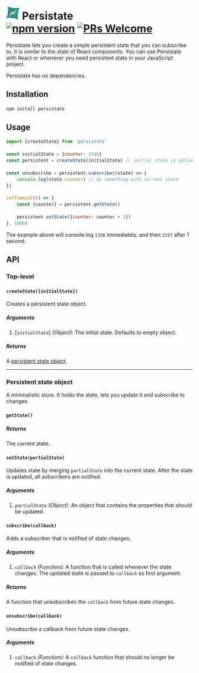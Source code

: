 # <img src="logo/logo.png" /> Persistate<br />[![npm version](https://img.shields.io/npm/v/persistate.svg?style=flat)](https://www.npmjs.com/package/persistate) [![PRs Welcome](https://img.shields.io/badge/PRs-welcome-brightgreen.svg)](#)

Persistate lets you create a simple persistent state that you can subscribe to.
It is similar to the state of React components.
You can use Persistate with React or whenever you need persistent state in your JavaScript project.

Persistate has no dependencies.


## Installation

```sh
npm install persistate
```


## Usage

```js
import {createState} from 'persistate'

const initialState = {counter: 1336}
const persistent = createState(initialState) // initial state is optional (defaults to {})

const unsubscribe = persistent.subscribe((state) => {
    console.log(state.counter) // do something with current state
})

setTimeout(() => {
    const {counter} = persistent.getState()

    persistent.setState({counter: counter + 1})
}, 1000)
```

The example above will console.log `1336` immediately, and then `1337` after 1 second.


## API


### Top-level

#### `createState([initialState])`

Creates a persistent state object.

##### Arguments

1. [`initialState`] _(Object)_: The initial state. Defaults to empty object.

##### Returns

A [persistent state object](#persistent-state-object).


---


### Persistent state object

A minimalistic store. It holds the state, lets you update it and subscribe to changes.


#### `getState()`

##### Returns

The current state.


#### `setState(partialState)`

Updates state by merging `partialState` into the current state. After the state is updated, all subscribers are notified.

##### Arguments

1. `partialState` _(Object)_: An object that contains the properties that should be updated.


#### `subscribe(callback)`

Adds a subscriber that is notified of state changes.

##### Arguments

1. `callback` _(Function)_: A function that is called whenever the state changes. The updated state is passed to `callback` as first argument.

##### Returns

A function that unsubscribes the `callback` from future state changes.


#### `unsubscribe(callback)`

Unsubscribe a callback from future state changes.

##### Arguments

1. `callback` _(Function)_: A `callback` function that should no longer be notified of state changes.
